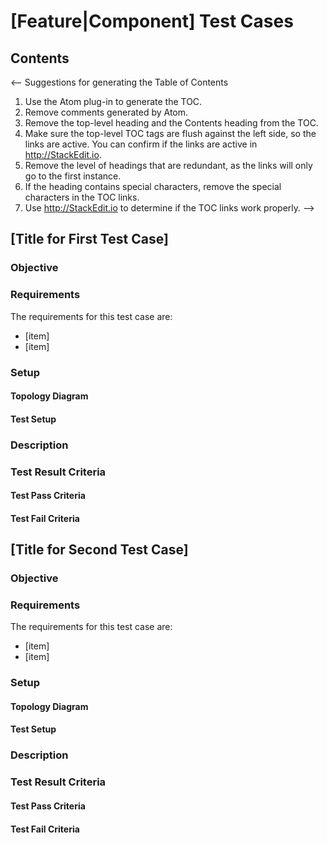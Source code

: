 <!--

Use the following guidelines for writing OPS documentation

Here are a few suggestions in regards to style and grammar:
* Use active voice. With active voice, the subject is the doer of the action. Tell the reader what
to do by using the imperative mood, for example, Press Enter to view the next screen. See https://en.wikipedia.org/wiki/Active_voice for more information about the active voice.
* Use present tense. See https://en.wikipedia.org/wiki/Present_tense for more information about using the present tense.
* Avoid the use of I or third person. Address your instructions to the user. In text, refer to the reader as you (second person) rather than as the user (third person). The exception to not using the third-person is when the documentation is for an administrator. In that case, *the user* is someone the reader interacts with, for example, teach your users how to back up their laptop.
* See https://en.wikipedia.org/wiki/Wikipedia%3aManual_of_Style for an online style guide.
* Remember to use articles (a, an, and the), see https://owl.english.purdue.edu/owl/resource/540/01/ for more information on when and how to use them.
* The title should always been in title case; however, all following headings should be in sentence case, where only the initial word is capitalized. The other words in the heading should be in lowercase letters unless they are an acronym or a proper noun.

About markdown
* See the https://github.com/adam-p/markdown-here/wiki/Markdown-Cheatsheet for additional information about markdown text.
* StackEdit automatically creates an anchor tag based off of each heading.  Spaces and other nonconforming characters are substituted by other characters in the anchor when the file is converted to HTML.

Important
* After you have added your text, remove the comments within the template. Some tools display comments and all HTML tags as text in its output.

* The subject is the test case. Explain the actions as if the "test case" is doing them. For example, "Test case configures the IPv4 address on one of the switch interfaces". Avoid the use of first (I) or second person. Explain the instructions in context of the test case doing them.

Formatting guidelines

Diagrams:
When adding a diagram, make sure that ```ditaa is before the diagram and ``` is after the diagram, as shown in the following graphic.

```ditaa
+----+   +----+
|    +---+    |
+----+   +----+
```

Adding example commands:
When you add an example within a step, it must be indented and proceeded by only one empty line and followed by only one empty line; otherwise the numbering in the procedure will be disrupted. A correct example is shown in the following example:

1. Step 1 Description

 ```
 example here
 ```

2. Step 2 Description

Spacing:
A space must be proceeded after:
- A hash tag in the heading, as in ## My heading
- A bullet, as in – first bullet
- A number, as in 1. First step

-->

# [Feature|Component] Test Cases

## Contents
<--
Suggestions for generating the Table of Contents
1. Use the Atom plug-in to generate the TOC.
2. Remove comments generated by Atom.
3. Remove the top-level heading and the Contents heading from the TOC.
4. Make sure the top-level TOC tags are flush against the left side, so the links are active. You can confirm if the links are active in http://StackEdit.io.
5. Remove the level of headings that are redundant, as the links will only go to the first instance.
6. If the heading contains special characters, remove the special characters in the TOC links.
7. Use http://StackEdit.io to determine if the TOC links work properly.
-->

##  [Title for First Test Case]

### Objective
<!--Describe the objective of the test such that any user would be able ascertain what the test case is attempting to validate -->

### Requirements
The requirements for this test case are:
<!-- list as bulleted items of the equipment needed, software versions required, etc. -->
 - [item]
 - [item]

### Setup
<!--Describe the topologies and equipment needed to perform this test case. This includes, but is not limited to -->

#### Topology Diagram

#### Test Setup

### Description
<!--Describe the testing scenario which must be executed by the tester. Include enough detail such that the flow and scope of the test is clear. Reference standards or attachments if additional details are required. -->

### Test Result Criteria
<!--    Explain the criteria that clearly identifies under whch conditions would the test be considered as pass or fail. Also if the test case can exit with any other result, explain that result and similarly the relevant criteria. -->

#### Test Pass Criteria

#### Test Fail Criteria

##  [Title for Second Test Case]

### Objective
<!--Describe the objective of the test such that any user would be able ascertain what the test case is attempting to validate -->

### Requirements
The requirements for this test case are:
<!-- list as bulleted items of the equipment needed, software versions required, etc. -->
 - [item]
 - [item]

### Setup
<!--Describe the topologies and equipment needed to perform this test case. This includes, but is not limited to -->

#### Topology Diagram

#### Test Setup

### Description
<!--Describe the testing scenario which must be executed by the tester. Include enough detail such that the flow and scope of the test is clear. Reference standards or attachments if additional details are required. -->

### Test Result Criteria
<!--    Explain the criteria that clearly identifies under whch conditions would the test be considered as pass or fail. Also if the test case can exit with any other result, explain that result and similarly the relevant criteria. -->

#### Test Pass Criteria

#### Test Fail Criteria
